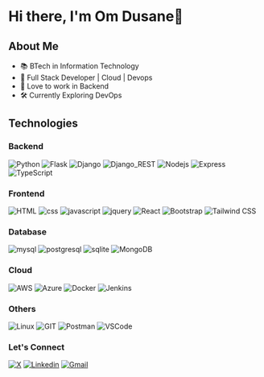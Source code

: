 # Hi there, I'm Om Dusane👋

## About Me

- 📚 BTech in Information Technology
- 🔭 Full Stack Developer | Cloud | Devops
- 🖤 Love to work in Backend
- 🛠 Currently Exploring DevOps

## Technologies

### Backend
![Python](https://img.shields.io/badge/python-000000?style=for-the-badge&logo=python&labelColor=black&color=%233776AB)
![Flask](https://img.shields.io/badge/Flask-000000?style=for-the-badge&logo=flask&labelColor=black)
![Django](https://img.shields.io/badge/Django-092E20?style=for-the-badge&logo=django&labelColor=black)
![Django_REST](https://img.shields.io/badge/Django%20REST-D22B2B?style=for-the-badge&logo=django&labelColor=black)
![Nodejs](https://img.shields.io/badge/Node.js-5FA04E?style=for-the-badge&logo=node.js&labelColor=black)
![Express](https://img.shields.io/badge/Express-000000?style=for-the-badge&logo=express&labelColor=black)
![TypeScript](https://img.shields.io/badge/TypeScript-000000?style=for-the-badge&logo=typescript&labelColor=black&color=%233178C6)



### Frontend
![HTML](https://img.shields.io/badge/html-000000?style=for-the-badge&logo=html5&labelColor=black&color=%23E34F26)
![css](https://img.shields.io/badge/css-000000?style=for-the-badge&logo=css3&labelColor=black&color=%231572B6)
![javascript](https://img.shields.io/badge/javascript-000000?style=for-the-badge&logo=javascript&labelColor=black&color=%23F7DF1E)
![jquery](https://img.shields.io/badge/jquery-000000?style=for-the-badge&logo=jquery&labelColor=black&color=%230769AD)
![React](https://img.shields.io/badge/React-000000?style=for-the-badge&logo=react&labelColor=black&color=%2361DAFB)
![Bootstrap](https://img.shields.io/badge/BootStrap-000000?style=for-the-badge&logo=bootstrap&labelColor=black&color=%237952B3)
![Tailwind CSS](https://img.shields.io/badge/tailwind-000000?style=for-the-badge&logo=tailwind%20css&labelColor=black&color=%2306B6D4)


### Database
![mysql](https://img.shields.io/badge/mysql-000000?style=for-the-badge&logo=mysql&logoColor=white&labelColor=black&color=%234479A1)
![postgresql](https://img.shields.io/badge/postgresql-000000?style=for-the-badge&logo=postgresql&logoColor=white&labelColor=black&color=%234169E1)
![sqlite](https://img.shields.io/badge/sqlite-000000?style=for-the-badge&logo=sqlite&labelColor=black&color=%23003B57)
![MongoDB](https://img.shields.io/badge/mongodb-000000?style=for-the-badge&logo=mongodb&labelColor=black&color=%2347A248)

### Cloud
![AWS](https://img.shields.io/badge/AWS-000000?style=for-the-badge&logo=amazon%20web%20services&labelColor=black&color=%23FF9900)
![Azure](https://img.shields.io/badge/Azure-000000?style=for-the-badge&logo=microsoft%20azure&labelColor=black&color=%230078D4)
![Docker](https://img.shields.io/badge/Docker-000000?style=for-the-badge&logo=docker&labelColor=black&color=%232496ED)
![Jenkins](https://img.shields.io/badge/Jenkins-000000?style=for-the-badge&logo=jenkins&logoColor=white&labelColor=black&color=%23D24939)

### Others
![Linux](https://img.shields.io/badge/linux-000000?style=for-the-badge&logo=linux&logoColor=white&labelColor=black&color=%23FCC624)
![GIT](https://img.shields.io/badge/git-000000?style=for-the-badge&logo=git&labelColor=black&color=%23F05032)
![Postman](https://img.shields.io/badge/postman-000000?style=for-the-badge&logo=postman&labelColor=black&color=%23FF6C37)
![VSCode](https://img.shields.io/badge/vscode-000000?style=for-the-badge&logo=visual%20studio%20code&labelColor=black&color=%23007ACC)

### Let's Connect
[![X](https://img.shields.io/badge/x-000000?style=for-the-badge&logo=x&labelColor=black&color=%23000000)](https://x.com/OmDusane)
[![Linkedin](https://img.shields.io/badge/linkedin-000000?style=for-the-badge&logo=linkedin&labelColor=black&color=%230A66C2)](https://www.linkedin.com/in/om-dusane/)
<a href="mailto:omdusane8@gmail.com">![Gmail](https://img.shields.io/badge/gmail-000000?style=for-the-badge&logo=gmail&labelColor=black&color=%23EA4335)</a>


<!--
**omdusane/omdusane** is a ✨ _special_ ✨ repository because its `README.md` (this file) appears on your GitHub profile.

Here are some ideas to get you started:

- 🔭 I’m currently working on ...
- 🌱 I’m currently learning ...
- 👯 I’m looking to collaborate on ...
- 🤔 I’m looking for help with ...
- 💬 Ask me about ...
- 📫 How to reach me: omdusane8@gmail.com
- 😄 Pronouns: ...
- ⚡ Fun fact: ...
-->
